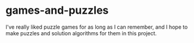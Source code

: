 # games-and-puzzles
I've really liked puzzle games for as long as I can remember, and I hope to make puzzles and solution algorithms for them in this project. 
